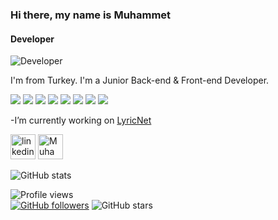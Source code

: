 ### Hi there, my name is Muhammet
#### Developer
![Developer](https://encrypted-tbn0.gstatic.com/images?q=tbn:ANd9GcQUYt4k-ZIbakIlAb2KumaLY0ZJZ42XmvyFHg&usqp=CAU)

I'm from Turkey. I'm a Junior Back-end & Front-end Developer.

<img src="https://img.shields.io/badge/C%23-5C2D91?style=for-the-badge&logo=c-sharp&logoColor=white"></img>
 <img src="https://img.shields.io/badge/.NET-5C2D91?style=for-the-badge&logo=.net&logoColor=white"></img> <img src="https://img.shields.io/badge/.NETCore-5C2D91?style=for-the-badge&logo=.net&logoColor=white"> </img> <img src="https://img.shields.io/badge/Microsoft_SQL_Server-CC2927?style=for-the-badge&logo=microsoft-sql-server&logoColor=white"></img> <img src="https://img.shields.io/badge/HTml-FF9933?style=for-the-badge&logo=HTML5&logoColor=white"> <img src="https://img.shields.io/badge/CSS-lightblue?style=for-the-badge&logo=css3&logoColor=black"></img>  <img src="https://img.shields.io/badge/TS-blue?style=for-the-badge&logo=typescript&logoColor=black"></img>  <img src="https://img.shields.io/badge/Angular-red?style=for-the-badge&logo=angular&logoColor=black"></img> 

-I’m currently working on [LyricNet](https://github.com/mfbilgin42/LyricNet)


[<img src='https://cdn.jsdelivr.net/npm/simple-icons@3.0.1/icons/linkedin.svg' alt='linkedin' height='40'>](https://www.linkedin.com/in/muhammet-fethullah-1694611b1/)
<a href="mailto:mf.bilgin0@gmail.com" target="_blank" rel="nofollow"><img alt="Muhammet's Mail Address" src="https://cdn.jsdelivr.net/npm/simple-icons@3.0.1/icons/gmail.svg" height='40'/></a>
  
![GitHub stats](https://github-readme-stats.vercel.app/api?username=mfbilgin42&show_icons=true)  

![Profile views](https://gpvc.arturio.dev/mfbilgin42)   
[![GitHub followers](https://img.shields.io/github/followers/mfbilgin42?style=social)](https://github.com/mfbilgin42?tab=followers)
![GitHub stars](https://img.shields.io/github/stars/mfbilgin42?style=social)

